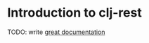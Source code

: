 # Introduction to clj-rest

TODO: write [great documentation](http://jacobian.org/writing/what-to-write/)
